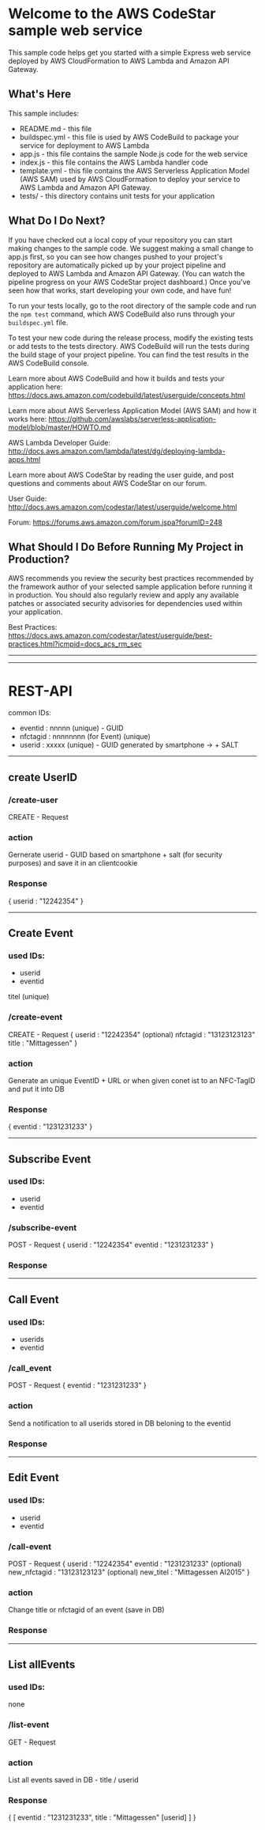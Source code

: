 Welcome to the AWS CodeStar sample web service
==============================================

This sample code helps get you started with a simple Express web service
deployed by AWS CloudFormation to AWS Lambda and Amazon API Gateway.

What's Here
-----------

This sample includes:

* README.md - this file
* buildspec.yml - this file is used by AWS CodeBuild to package your
  service for deployment to AWS Lambda
* app.js - this file contains the sample Node.js code for the web service
* index.js - this file contains the AWS Lambda handler code
* template.yml - this file contains the AWS Serverless Application Model (AWS SAM) used
  by AWS CloudFormation to deploy your service to AWS Lambda and Amazon API
  Gateway.
* tests/ - this directory contains unit tests for your application


What Do I Do Next?
------------------

If you have checked out a local copy of your repository you can start making
changes to the sample code.  We suggest making a small change to app.js first,
so you can see how changes pushed to your project's repository are automatically
picked up by your project pipeline and deployed to AWS Lambda and Amazon API Gateway.
(You can watch the pipeline progress on your AWS CodeStar project dashboard.)
Once you've seen how that works, start developing your own code, and have fun!

To run your tests locally, go to the root directory of the
sample code and run the `npm test` command, which
AWS CodeBuild also runs through your `buildspec.yml` file.

To test your new code during the release process, modify the existing tests or
add tests to the tests directory. AWS CodeBuild will run the tests during the
build stage of your project pipeline. You can find the test results
in the AWS CodeBuild console.

Learn more about AWS CodeBuild and how it builds and tests your application here:
https://docs.aws.amazon.com/codebuild/latest/userguide/concepts.html

Learn more about AWS Serverless Application Model (AWS SAM) and how it works here:
https://github.com/awslabs/serverless-application-model/blob/master/HOWTO.md

AWS Lambda Developer Guide:
http://docs.aws.amazon.com/lambda/latest/dg/deploying-lambda-apps.html

Learn more about AWS CodeStar by reading the user guide, and post questions and
comments about AWS CodeStar on our forum.

User Guide: http://docs.aws.amazon.com/codestar/latest/userguide/welcome.html

Forum: https://forums.aws.amazon.com/forum.jspa?forumID=248

What Should I Do Before Running My Project in Production?
------------------

AWS recommends you review the security best practices recommended by the framework
author of your selected sample application before running it in production. You
should also regularly review and apply any available patches or associated security
advisories for dependencies used within your application.

Best Practices: https://docs.aws.amazon.com/codestar/latest/userguide/best-practices.html?icmpid=docs_acs_rm_sec

----
----

# REST-API

common IDs:
- eventid : nnnnn (unique) - GUID
- nfctagid : nnnnnnnn (for Event) (unique) 
- userid : xxxxx (unique) - GUID generated by smartphone -> + SALT

---- 

## create UserID

### /create-user
CREATE - Request

### action
Gernerate userid - GUID based on smartphone + salt (for security purposes) and save it in an clientcookie

### Response
{ 
  userid : "12242354"
}

----

## Create Event

### used IDs: 
- userid
- eventid

titel (unique)

### /create-event
CREATE - Request
{
  userid : "12242354" 
  (optional) nfctagid : "13123123123" 
  title : "Mittagessen" 
}

### action
Generate an unique EventID + URL or when given conet ist to an NFC-TagID and put it into DB

### Response
{ 
  eventid : "1231231233" 
}

----

## Subscribe Event

### used IDs: 
- userid
- eventid

### /subscribe-event
POST - Request
{ 
  userid : "12242354" 
  eventid : "1231231233" 
}

### Response

----

## Call Event

### used IDs: 
- userids
- eventid

### /call_event
POST - Request
{ 
  eventid : "1231231233"
}

### action
Send a notification to all userids stored in DB beloning to the eventid

### Response

----

## Edit Event

### used IDs: 
- userid
- eventid

### /call-event
POST - Request
{ 
  userid : "12242354" 
  eventid : "1231231233" 
  (optional) new_nfctagid : "13123123123" 
  (optional) new_titel : "Mittagessen AI2015" 
}

### action
Change title or nfctagid of an event (save in DB)

### Response

----


## List allEvents

### used IDs: 
none

### /list-event
GET - Request

### action
List all events saved in DB - title / userid  

### Response
{ 
  [ eventid : "1231231233", 
    title : "Mittagessen" 
    [userid] 
    ] 
}

